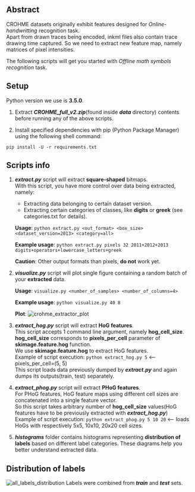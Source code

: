 ## Abstract
CROHME datasets originally exhibit features designed for _Online-handwritting_ recognition task.  
Apart from drawn traces being encoded, inkml files also contain trace drawing time captured.
So we need to extract new feature map, namely matrices of pixel intensities.

The following scripts will get you started with _Offline math symbols recognition_ task.


## Setup
Python version we use is **3.5.0**.

1. Extract **_CROHME_full_v2.zip_**(found inside **_data_** directory) contents before running any of the above scripts.

2. Install specified dependencies with pip (Python Package Manager) using the following shell command:
```
pip install -U -r requirements.txt
```


## Scripts info
1. **_extract.py_** script will extract **square-shaped** bitmaps.  
With this script, you have more control over data being extracted, namely:
    * Extracting data belonging to certain dataset version.
    * Extracting certain categories of classes, like **digits** or **greek** (see categories.txt for details).

    **Usage**: `python extract.py <out_format> <box_size> <dataset_version=2013> <category=all>`

    **Example usage**: `python extract.py pixels 32 2011+2012+2013 digits+operators+lowercase_letters+greek`

    **Caution**: Other output formats than pixels, **do not** work yet.

2. **_visualize.py_** script will plot single figure containing a random batch of your **extracted** data.

    **Usage**: `visualize.py <number_of_samples> <number_of_columns=4>`

    **Example usage**: `python visualize.py 40 8`

    **Plot**:
    ![crohme_extractor_plot](https://user-images.githubusercontent.com/22115481/30137213-9c619b0a-9362-11e7-839a-624f08e606f7.png)

4. **_extract_hog.py_** script will extract **HoG features**.  
This script accepts 1 command line argument, namely **hog_cell_size**.  
**hog_cell_size** corresponds to **pixels_per_cell** parameter of **skimage.feature.hog** function.  
We use **skimage.feature.hog** to extract HoG features.  
Example of script execution: `python extract_hog.py 5`  <-- pixels_per_cell=(5, 5)  
This script loads data previously dumped by **_extract.py_** and again dumps its outputs(train, test) separately.


5. **_extract_phog.py_** script will extract **PHoG features**.  
For PHoG features, HoG feature maps using different cell sizes are concatenated into a single feature vector.  
So this script takes arbitrary number of **hog_cell_size** values(HoG features have to be previously extracted with **_extract_hog.py_**)  
Example of script execution: `python extract_phog.py 5 10 20` <-- loads HoGs with respectively 5x5, 10x10, 20x20 cell sizes.


6. **_histograms_** folder contains histograms representing **distribution of labels** based on different label categories. These diagrams help you better understand extracted data.


## Distribution of labels
![all_labels_distribution](https://cloud.githubusercontent.com/assets/22115481/26694312/413fb646-4707-11e7-943c-b8ecebd0c986.png)
Labels were combined from **_train_** and **_test_** sets.
